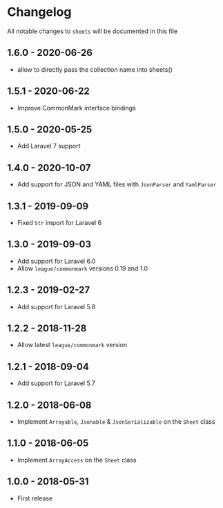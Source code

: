 # Changelog

All notable changes to `sheets` will be documented in this file

## 1.6.0 - 2020-06-26
- allow to directly pass the collection name into sheets()

## 1.5.1 - 2020-06-22
- Improve CommonMark interface bindings

## 1.5.0 - 2020-05-25
- Add Laravel 7 support

## 1.4.0 - 2020-10-07
- Add support for JSON and YAML files with `JsonParser` and `YamlParser`

## 1.3.1 - 2019-09-09
- Fixed `Str` import for Laravel 6

## 1.3.0 - 2019-09-03
- Add support for Laravel 6.0
- Allow `league/commonmark` versions 0.19 and 1.0

## 1.2.3 - 2019-02-27
- Add support for Laravel 5.8

## 1.2.2 - 2018-11-28
- Allow latest `league/commonmark` version

## 1.2.1 - 2018-09-04
- Add support for Laravel 5.7

## 1.2.0 - 2018-06-08
- Implement `Arrayable`, `Jsonable` & `JsonSerializable` on the `Sheet` class

## 1.1.0 - 2018-06-05
- Implement `ArrayAccess` on the `Sheet` class

## 1.0.0 - 2018-05-31
- First release
